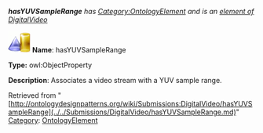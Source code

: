 ___hasYUVSampleRange__ has [Category:OntologyElement](../../Category/OntologyElement.md "Category:OntologyElement") and is an [element of](../../Property/ElementOf.md "Property:ElementOf") [DigitalVideo](../../Submissions/DigitalVideo.md "Submissions:DigitalVideo")_


  




[![ObjectProperty](../../images/thumb/c/c3/ObjectProperty.gif/45px-ObjectProperty.gif)](../../Image/ObjectProperty.gif.md "ObjectProperty")
__Name__: hasYUVSampleRange 


__Type:__ owl:ObjectProperty 


__Description__: Associates a video stream with a YUV sample range. 





Retrieved from "[http://ontologydesignpatterns.org/wiki/Submissions:DigitalVideo/hasYUVSampleRange](../../Submissions/DigitalVideo/hasYUVSampleRange.md)"
 [Category](http://ontologydesignpatterns.org/wiki/Special:Categories "Special:Categories"): [OntologyElement](../../Category/OntologyElement.md "Category:OntologyElement")